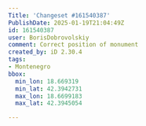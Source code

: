 ```yaml
---
Title: 'Changeset #161540387'
PublishDate: 2025-01-19T21:04:49Z
id: 161540387
user: BorisDobrovolskiy
comment: Correct position of monument
created_by: iD 2.30.4
tags:
- Montenegro
bbox:
  min_lon: 18.669319
  min_lat: 42.3942731
  max_lon: 18.6699183
  max_lat: 42.3945054

---
```

